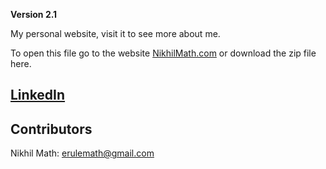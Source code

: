 **Version 2.1**

My personal website, visit it to see more about me.

To open this file go to the website [NikhilMath.com](https://NikhilMath.com)
or download the zip file here.

[LinkedIn](https://www.linkedin.com/in/nikhil-math/)
---

## Contributors

Nikhil Math: <erulemath@gmail.com>

